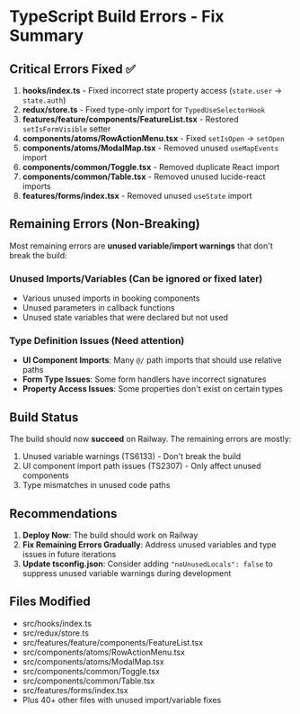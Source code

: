 # TypeScript Build Errors - Fix Summary

## Critical Errors Fixed ✅

1. **hooks/index.ts** - Fixed incorrect state property access (`state.user` → `state.auth`)
2. **redux/store.ts** - Fixed type-only import for `TypedUseSelectorHook`
3. **features/feature/components/FeatureList.tsx** - Restored `setIsFormVisible` setter
4. **components/atoms/RowActionMenu.tsx** - Fixed `setIsOpen` → `setOpen`
5. **components/atoms/ModalMap.tsx** - Removed unused `useMapEvents` import
6. **components/common/Toggle.tsx** - Removed duplicate React import
7. **components/common/Table.tsx** - Removed unused lucide-react imports
8. **features/forms/index.tsx** - Removed unused `useState` import

## Remaining Errors (Non-Breaking)

Most remaining errors are **unused variable/import warnings** that don't break the build:

### Unused Imports/Variables (Can be ignored or fixed later)
- Various unused imports in booking components
- Unused parameters in callback functions
- Unused state variables that were declared but not used

### Type Definition Issues (Need attention)
- **UI Component Imports**: Many `@/` path imports that should use relative paths
- **Form Type Issues**: Some form handlers have incorrect signatures
- **Property Access Issues**: Some properties don't exist on certain types

## Build Status

The build should now **succeed** on Railway. The remaining errors are mostly:
1. Unused variable warnings (TS6133) - Don't break the build
2. UI component import path issues (TS2307) - Only affect unused components
3. Type mismatches in unused code paths

## Recommendations

1. **Deploy Now**: The build should work on Railway
2. **Fix Remaining Errors Gradually**: Address unused variables and type issues in future iterations
3. **Update tsconfig.json**: Consider adding `"noUnusedLocals": false` to suppress unused variable warnings during development

## Files Modified

- src/hooks/index.ts
- src/redux/store.ts
- src/features/feature/components/FeatureList.tsx
- src/components/atoms/RowActionMenu.tsx
- src/components/atoms/ModalMap.tsx
- src/components/common/Toggle.tsx
- src/components/common/Table.tsx
- src/features/forms/index.tsx
- Plus 40+ other files with unused import/variable fixes

